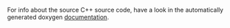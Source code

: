 For info about the source C++ source code, have a look in the automatically generated doxygen [documentation](html/index.html).
